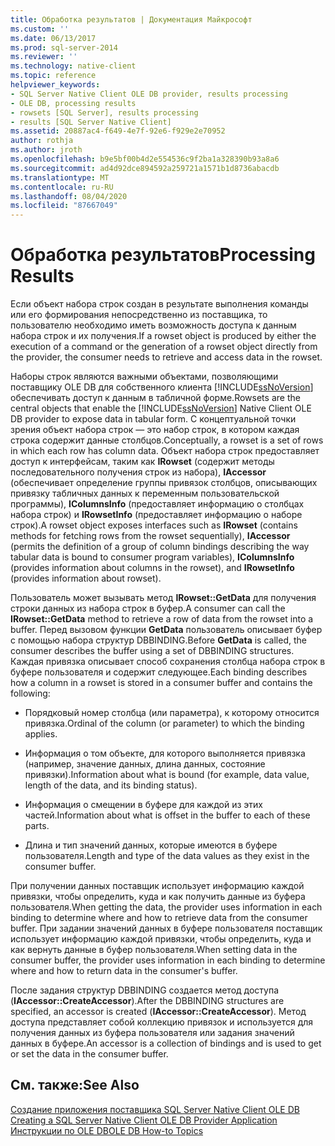 ```yaml
---
title: Обработка результатов | Документация Майкрософт
ms.custom: ''
ms.date: 06/13/2017
ms.prod: sql-server-2014
ms.reviewer: ''
ms.technology: native-client
ms.topic: reference
helpviewer_keywords:
- SQL Server Native Client OLE DB provider, results processing
- OLE DB, processing results
- rowsets [SQL Server], results processing
- results [SQL Server Native Client]
ms.assetid: 20887ac4-f649-4e7f-92e6-f929e2e70952
author: rothja
ms.author: jroth
ms.openlocfilehash: b9e5bf00b4d2e554536c9f2ba1a328390b93a8a6
ms.sourcegitcommit: ad4d92dce894592a259721a1571b1d8736abacdb
ms.translationtype: MT
ms.contentlocale: ru-RU
ms.lasthandoff: 08/04/2020
ms.locfileid: "87667049"
---
```

# <a name="processing-results"></a><span data-ttu-id="2cd19-102">Обработка результатов</span><span class="sxs-lookup"><span data-stu-id="2cd19-102">Processing Results</span></span>
  <span data-ttu-id="2cd19-103">Если объект набора строк создан в результате выполнения команды или его формирования непосредственно из поставщика, то пользователю необходимо иметь возможность доступа к данным набора строк и их получения.</span><span class="sxs-lookup"><span data-stu-id="2cd19-103">If a rowset object is produced by either the execution of a command or the generation of a rowset object directly from the provider, the consumer needs to retrieve and access data in the rowset.</span></span>  
  
 <span data-ttu-id="2cd19-104">Наборы строк являются важными объектами, позволяющими поставщику OLE DB для собственного клиента [!INCLUDE[ssNoVersion](../../includes/ssnoversion-md.md)] обеспечивать доступ к данным в табличной форме.</span><span class="sxs-lookup"><span data-stu-id="2cd19-104">Rowsets are the central objects that enable the [!INCLUDE[ssNoVersion](../../includes/ssnoversion-md.md)] Native Client OLE DB provider to expose data in tabular form.</span></span> <span data-ttu-id="2cd19-105">С концептуальной точки зрения объект набора строк — это набор строк, в котором каждая строка содержит данные столбцов.</span><span class="sxs-lookup"><span data-stu-id="2cd19-105">Conceptually, a rowset is a set of rows in which each row has column data.</span></span> <span data-ttu-id="2cd19-106">Объект набора строк предоставляет доступ к интерфейсам, таким как **IRowset** (содержит методы последовательного получения строк из набора), **IAccessor** (обеспечивает определение группы привязок столбцов, описывающих привязку табличных данных к переменным пользовательской программы), **IColumnsInfo** (предоставляет информацию о столбцах набора строк) и **IRowsetInfo** (предоставляет информацию о наборе строк).</span><span class="sxs-lookup"><span data-stu-id="2cd19-106">A rowset object exposes interfaces such as **IRowset** (contains methods for fetching rows from the rowset sequentially), **IAccessor** (permits the definition of a group of column bindings describing the way tabular data is bound to consumer program variables), **IColumnsInfo** (provides information about columns in the rowset), and **IRowsetInfo** (provides information about rowset).</span></span>  
  
 <span data-ttu-id="2cd19-107">Пользователь может вызывать метод **IRowset::GetData** для получения строки данных из набора строк в буфер.</span><span class="sxs-lookup"><span data-stu-id="2cd19-107">A consumer can call the **IRowset::GetData** method to retrieve a row of data from the rowset into a buffer.</span></span> <span data-ttu-id="2cd19-108">Перед вызовом функции **GetData** пользователь описывает буфер с помощью набора структур DBBINDING.</span><span class="sxs-lookup"><span data-stu-id="2cd19-108">Before **GetData** is called, the consumer describes the buffer using a set of DBBINDING structures.</span></span> <span data-ttu-id="2cd19-109">Каждая привязка описывает способ сохранения столбца набора строк в буфере пользователя и содержит следующее.</span><span class="sxs-lookup"><span data-stu-id="2cd19-109">Each binding describes how a column in a rowset is stored in a consumer buffer and contains the following:</span></span>  
  
-   <span data-ttu-id="2cd19-110">Порядковый номер столбца (или параметра), к которому относится привязка.</span><span class="sxs-lookup"><span data-stu-id="2cd19-110">Ordinal of the column (or parameter) to which the binding applies.</span></span>  
  
-   <span data-ttu-id="2cd19-111">Информация о том объекте, для которого выполняется привязка (например, значение данных, длина данных, состояние привязки).</span><span class="sxs-lookup"><span data-stu-id="2cd19-111">Information about what is bound (for example, data value, length of the data, and its binding status).</span></span>  
  
-   <span data-ttu-id="2cd19-112">Информация о смещении в буфере для каждой из этих частей.</span><span class="sxs-lookup"><span data-stu-id="2cd19-112">Information about what is offset in the buffer to each of these parts.</span></span>  
  
-   <span data-ttu-id="2cd19-113">Длина и тип значений данных, которые имеются в буфере пользователя.</span><span class="sxs-lookup"><span data-stu-id="2cd19-113">Length and type of the data values as they exist in the consumer buffer.</span></span>  
  
 <span data-ttu-id="2cd19-114">При получении данных поставщик использует информацию каждой привязки, чтобы определить, куда и как получить данные из буфера пользователя.</span><span class="sxs-lookup"><span data-stu-id="2cd19-114">When getting the data, the provider uses information in each binding to determine where and how to retrieve data from the consumer buffer.</span></span> <span data-ttu-id="2cd19-115">При задании значений данных в буфере пользователя поставщик использует информацию каждой привязки, чтобы определить, куда и как вернуть данные в буфер пользователя.</span><span class="sxs-lookup"><span data-stu-id="2cd19-115">When setting data in the consumer buffer, the provider uses information in each binding to determine where and how to return data in the consumer's buffer.</span></span>  
  
 <span data-ttu-id="2cd19-116">После задания структур DBBINDING создается метод доступа (**IAccessor::CreateAccessor**).</span><span class="sxs-lookup"><span data-stu-id="2cd19-116">After the DBBINDING structures are specified, an accessor is created (**IAccessor::CreateAccessor**).</span></span> <span data-ttu-id="2cd19-117">Метод доступа представляет собой коллекцию привязок и используется для получения данных из буфера пользователя или задания значений данных в буфере.</span><span class="sxs-lookup"><span data-stu-id="2cd19-117">An accessor is a collection of bindings and is used to get or set the data in the consumer buffer.</span></span>  
  
## <a name="see-also"></a><span data-ttu-id="2cd19-118">См. также:</span><span class="sxs-lookup"><span data-stu-id="2cd19-118">See Also</span></span>  
 <span data-ttu-id="2cd19-119">[Создание приложения поставщика SQL Server Native Client OLE DB](creating-a-sql-server-native-client-ole-db-provider-application.md) </span><span class="sxs-lookup"><span data-stu-id="2cd19-119">[Creating a SQL Server Native Client OLE DB Provider Application](creating-a-sql-server-native-client-ole-db-provider-application.md) </span></span>  
 [<span data-ttu-id="2cd19-120">Инструкции по OLE DB</span><span class="sxs-lookup"><span data-stu-id="2cd19-120">OLE DB How-to Topics</span></span>](../native-client-ole-db-how-to/ole-db-how-to-topics.md)  
  
  
